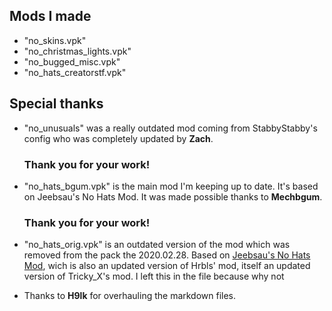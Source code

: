 ## Mods I made
 * "no_skins.vpk"
 * "no_christmas_lights.vpk" 
 * "no_bugged_misc.vpk" 
 * "no_hats_creatorstf.vpk" 

## Special thanks

* "no_unusuals" was a really outdated mod coming from StabbyStabby's config who was completely updated by **Zach**. 
  ### Thank you for your work!
  
* "no_hats_bgum.vpk" is the main mod I'm keeping up to date. It's based on Jeebsau's No Hats Mod. It was made possible thanks to **Mechbgum**. 
  ### Thank you for your work!
  
* "no_hats_orig.vpk" is an outdated version of the mod which was removed from the pack the 2020.02.28. Based on [Jeebsau's No Hats Mod](https://www.teamfortress.tv/35222/no-hats-mod), wich is also an updated version of Hrbls' mod, itself an updated version of Tricky_X's mod. I left this in the file because why not

* Thanks to **H9lk** for overhauling the markdown files.
